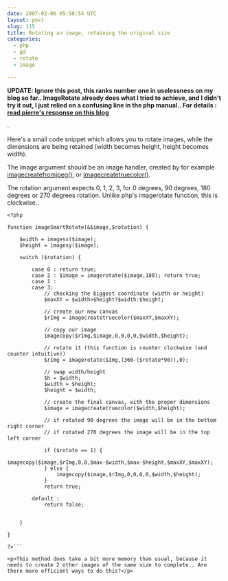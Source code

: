 ```yaml
---
date: 2007-02-06 05:58:54 UTC
layout: post
slug: 115
title: Rotating an image, retaining the original size
categories:
  - php
  - gd
  - rotate
  - image

---
```

<p><b>UPDATE: Ignore this post, this ranks number one in uselessness on my blog so far.. ImageRotate already does what I tried to achieve, and I didn't try it out, I just relied on a confusing line in the php manual.. For details : <a href="http://blog.thepimp.net/archives/imagerotate,-little-confusions-in-the-manual-damned,-I-cannot-say-RTFM!.html">read pierre's response on this blog</a></b></p>.

<p>Here's a small code snippet which allows you to rotate images, while the dimensions are being retained (width becomes height, height becomes width).</p>

<p>The image argument should be an image handler, created by for example <a href="http://ca3.php.net/manual/en/function.imagecreatefromjpeg.php">imagecreatefromjpeg()</a>, or <a href="http://ca3.php.net/manual/en/function.imagecreatetruecolor.php">imagecreatetruecolor()</a>.</p>

<p>The rotation argument expects 0, 1, 2, 3, for 0 degrees, 90 degrees, 180 degrees or 270 degrees rotation. Unlike php's imagerotate function, this is clockwise..</p>

```
<?php

function imageSmartRotate(&$image,$rotation) {

    $width = imagesx($image);
    $height = imagexy($image);

    switch ($rotation) {

        case 0 : return true;
        case 2 : $image = imagerotate($image,180); return true;
        case 1 :
        case 3:
            // checking the biggest coordinate (width or height)
            $maxXY = $width>$height?$width:$height;

            // create our new canvas
            $rImg = imagecreatetruecolor($maxXY,$maxXY);

            // copy our image
            imagecopy($rImg,$image,0,0,0,0,$width,$height);

            // rotate it (this function is counter clockwise (and counter intuitive))
            $rImg = imagerotate($Img,(360-($rotate*90)),0);

            // swap width/height
            $h = $width;
            $width = $height;
            $height = $width;

            // create the final canvas, with the proper dimensions
            $image = imagecreatetruecolor($width,$height);

            // if rotated 90 degrees the image will be in the bottom right corner
            // if rotated 270 degrees the image will be in the top left corner

            if ($rotate == 1) {
                imagecopy($image,$rImg,0,0,$max-$width,$max-$height,$maxXY,$maxXY);
            } else {
                imagecopy($image,$rImg,0,0,0,0,$width,$height);
            }
            return true;

        default :
            return false;


    }

}

?>```

<p>This method does take a bit more memory than usual, because it needs to create 2 other images of the same size to complete.. Are there more efficient ways to do this?</p>
